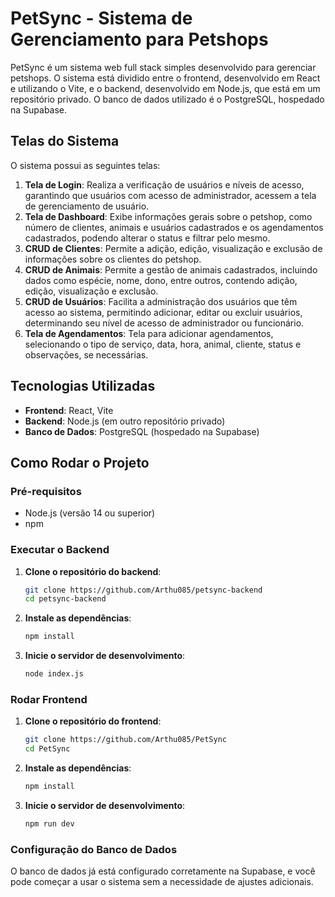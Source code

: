# PetSync - Sistema de Gerenciamento para Petshops

PetSync é um sistema web full stack simples desenvolvido para gerenciar petshops. O sistema está dividido entre o frontend, desenvolvido em React e utilizando o Vite, e o backend, desenvolvido em Node.js, que está em um repositório privado. O banco de dados utilizado é o PostgreSQL, hospedado na Supabase.

## Telas do Sistema

O sistema possui as seguintes telas:

1. **Tela de Login**: Realiza a verificação de usuários e níveis de acesso, garantindo que usuários com acesso de administrador, acessem a tela de gerenciamento de usuário.
2. **Tela de Dashboard**: Exibe informações gerais sobre o petshop, como número de clientes, animais e usuários cadastrados e os agendamentos cadastrados, podendo alterar o status e filtrar pelo mesmo.
3. **CRUD de Clientes**: Permite a adição, edição, visualização e exclusão de informações sobre os clientes do petshop.
4. **CRUD de Animais**: Permite a gestão de animais cadastrados, incluindo dados como espécie, nome, dono, entre outros, contendo adição, edição, visualização e exclusão.
5. **CRUD de Usuários**: Facilita a administração dos usuários que têm acesso ao sistema, permitindo adicionar, editar ou excluir usuários, determinando seu nível de acesso de administrador ou funcionário.
6. **Tela de Agendamentos**: Tela para adicionar agendamentos, selecionando o tipo de serviço, data, hora, animal, cliente, status e observações, se necessárias.

## Tecnologias Utilizadas

- **Frontend**: React, Vite
- **Backend**: Node.js (em outro repositório privado)
- **Banco de Dados**: PostgreSQL (hospedado na Supabase)

## Como Rodar o Projeto

### Pré-requisitos

- Node.js (versão 14 ou superior)
- npm

### Executar o Backend

1. **Clone o repositório do backend**:

   ```bash
   git clone https://github.com/Arthu085/petsync-backend
   cd petsync-backend

   ```

2. **Instale as dependências**:

   ```bash
   npm install

   ```

3. **Inicie o servidor de desenvolvimento**:

   ```bash
   node index.js
   ```

### Rodar Frontend

1. **Clone o repositório do frontend**:

   ```bash
   git clone https://github.com/Arthu085/PetSync
   cd PetSync

   ```

2. **Instale as dependências**:

   ```bash
   npm install

   ```

3. **Inicie o servidor de desenvolvimento**:

   ```bash
   npm run dev
   ```

### Configuração do Banco de Dados

O banco de dados já está configurado corretamente na Supabase, e você pode começar a usar o sistema sem a necessidade de ajustes adicionais.
